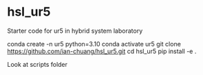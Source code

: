 # hsl_ur5
Starter code for ur5 in hybrid system laboratory

conda create -n ur5 python=3.10
conda activate ur5
git clone https://github.com/ian-chuang/hsl_ur5.git
cd hsl_ur5
pip install -e .

Look at scripts folder
